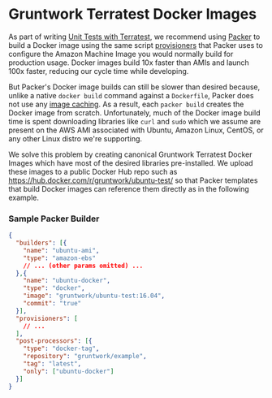 # Gruntwork Terratest Docker Images

As part of writing [Unit Tests with Terratest](https://github.com/terraform-modules-krish/terratest/blob/v0.13.16/README.md#unit-tests), we recommend using [Packer](https://packer.io) to
build a Docker image using the same script [provisioners](https://www.packer.io/docs/templates/provisioners.html) that
Packer uses to configure the Amazon Machine Image you would normally build for production usage. Docker images build 10x
faster than AMIs and launch 100x faster, reducing our cycle time while developing.

But Packer's Docker image builds can still be slower than desired because, unlike a native `docker build` command against
a `Dockerfile`, Packer does not use any [image caching](https://docs.docker.com/v17.09/engine/userguide/eng-image/dockerfile_best-practices/).
As a result, each `packer build` creates the Docker image from scratch. Unfortunately, much of the Docker image build
time is spent downloading libraries like `curl` and `sudo` which we assume are present on the AWS AMI associated with
Ubuntu, Amazon Linux, CentOS, or any other Linux distro we're supporting.

We solve this problem by creating canonical Gruntwork Terratest Docker Images which have most of the desired libraries
pre-installed. We upload these images to a public Docker Hub repo such as https://hub.docker.com/r/gruntwork/ubuntu-test/ so
that Packer templates that build Docker images can reference them directly as in the following example.

### Sample Packer Builder

```json
{
  "builders": [{
    "name": "ubuntu-ami",
    "type": "amazon-ebs"
    // ... (other params omitted) ...
  },{
    "name": "ubuntu-docker",
    "type": "docker",
    "image": "gruntwork/ubuntu-test:16.04",
    "commit": "true"
  }],
  "provisioners": [
    // ...
  ],
  "post-processors": [{
    "type": "docker-tag",
    "repository": "gruntwork/example",
    "tag": "latest",
    "only": ["ubuntu-docker"]
  }]
}
```